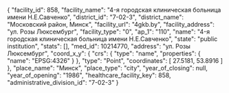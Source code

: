 {
    "facility_id": 858,
    "facility_name": "4-я городская клиническая больница имени Н.Е.Савченко",
    "district_id": "7-02-3",
    "district_name": "Московский район, Минск",
    "facility_url": "4gkb.by",
    "facility_address": "ул. Розы Люксембург",
    "facility_type": "0",
    "ap_1": "110",
    "name": "4-я городская клиническая больница имени Н.Е.Савченко",
    "state": "public institution",
    "stats": [],
    "med_id": 10214770,
    "address": "ул. Розы Люксембург",
    "coord_x_y": {
        "crs": {
            "type": "name",
            "properties": {
                "name": "EPSG:4326"
            }
        },
        "type": "Point",
        "coordinates": [
            27.5181,
            53.8916
        ]
    },
    "place_name": "Минск",
    "place_type": "city",
    "year_of_closing": null,
    "year_of_opening": "1986",
    "healthcare_facility_key": 858,
    "administrative_division_id": "7-02-3"
}